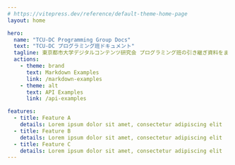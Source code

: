 ```yaml
---
# https://vitepress.dev/reference/default-theme-home-page
layout: home

hero:
  name: "TCU-DC Programming Group Docs"
  text: "TCU-DC プログラミング班ドキュメント"
  tagline: 東京都市大学デジタルコンテンツ研究会 プログラミング班の引き継ぎ資料をまとめたドキュメントです。
  actions:
    - theme: brand
      text: Markdown Examples
      link: /markdown-examples
    - theme: alt
      text: API Examples
      link: /api-examples

features:
  - title: Feature A
    details: Lorem ipsum dolor sit amet, consectetur adipiscing elit
  - title: Feature B
    details: Lorem ipsum dolor sit amet, consectetur adipiscing elit
  - title: Feature C
    details: Lorem ipsum dolor sit amet, consectetur adipiscing elit
---
```


